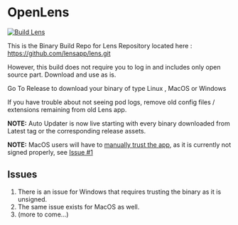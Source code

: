 # OpenLens

[![Build Lens](https://github.com/mcgarrah/OpenLens/actions/workflows/main.yml/badge.svg)](https://github.com/mcgarrah/OpenLens/actions/workflows/main.yml)

This is the Binary Build Repo for Lens Repository located here : https://github.com/lensapp/lens.git

However, this build does not require you to log in and includes only open source part. Download and use as is.

Go To Release to download your binary of type Linux , MacOS or Windows

If you have trouble about not seeing pod logs, remove old config files / extensions remaining from old Lens app.

**NOTE:** Auto Updater is now live starting with every binary downloaded from Latest tag or the corresponding release assets.

**NOTE:** MacOS users will have to [manually trust the app](https://support.apple.com/guide/mac-help/open-a-mac-app-from-an-unidentified-developer-mh40616/mac), as it is currently not signed properly, see [Issue #1](https://github.com/MuhammedKalkan/OpenLens/issues/1)

## Issues

1. There is an issue for Windows that requires trusting the binary as it is unsigned.
2. The same issue exists for MacOS as well.
3. (more to come...)

